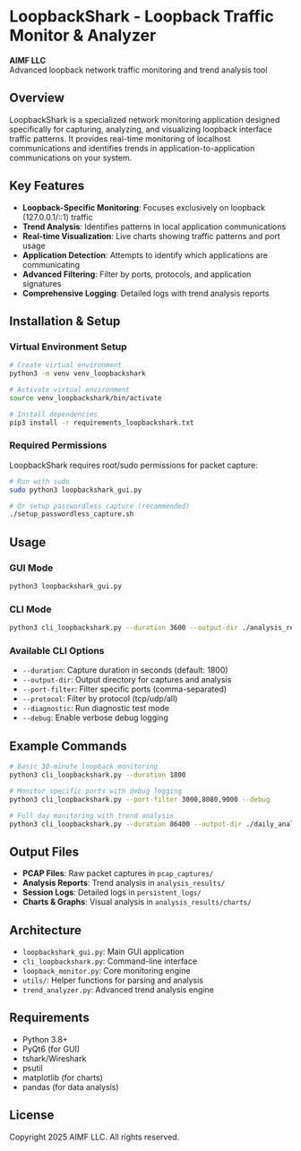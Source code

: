 # LoopbackShark - Loopback Traffic Monitor & Analyzer

**AIMF LLC**  
Advanced loopback network traffic monitoring and trend analysis tool

## Overview
LoopbackShark is a specialized network monitoring application designed specifically for capturing, analyzing, and visualizing loopback interface traffic patterns. It provides real-time monitoring of localhost communications and identifies trends in application-to-application communications on your system.

## Key Features
- **Loopback-Specific Monitoring**: Focuses exclusively on loopback (127.0.0.1/::1) traffic
- **Trend Analysis**: Identifies patterns in local application communications
- **Real-time Visualization**: Live charts showing traffic patterns and port usage
- **Application Detection**: Attempts to identify which applications are communicating
- **Advanced Filtering**: Filter by ports, protocols, and application signatures
- **Comprehensive Logging**: Detailed logs with trend analysis reports

## Installation & Setup

### Virtual Environment Setup
```bash
# Create virtual environment
python3 -m venv venv_loopbackshark

# Activate virtual environment
source venv_loopbackshark/bin/activate

# Install dependencies
pip3 install -r requirements_loopbackshark.txt
```

### Required Permissions
LoopbackShark requires root/sudo permissions for packet capture:
```bash
# Run with sudo
sudo python3 loopbackshark_gui.py

# Or setup passwordless capture (recommended)
./setup_passwordless_capture.sh
```

## Usage

### GUI Mode
```bash
python3 loopbackshark_gui.py
```

### CLI Mode
```bash
python3 cli_loopbackshark.py --duration 3600 --output-dir ./analysis_results
```

### Available CLI Options
- `--duration`: Capture duration in seconds (default: 1800)
- `--output-dir`: Output directory for captures and analysis
- `--port-filter`: Filter specific ports (comma-separated)
- `--protocol`: Filter by protocol (tcp/udp/all)
- `--diagnostic`: Run diagnostic test mode
- `--debug`: Enable verbose debug logging

## Example Commands
```bash
# Basic 30-minute loopback monitoring
python3 cli_loopbackshark.py --duration 1800

# Monitor specific ports with debug logging
python3 cli_loopbackshark.py --port-filter 3000,8080,9000 --debug

# Full day monitoring with trend analysis
python3 cli_loopbackshark.py --duration 86400 --output-dir ./daily_analysis
```

## Output Files
- **PCAP Files**: Raw packet captures in `pcap_captures/`
- **Analysis Reports**: Trend analysis in `analysis_results/`
- **Session Logs**: Detailed logs in `persistent_logs/`
- **Charts & Graphs**: Visual analysis in `analysis_results/charts/`

## Architecture
- `loopbackshark_gui.py`: Main GUI application
- `cli_loopbackshark.py`: Command-line interface
- `loopback_monitor.py`: Core monitoring engine
- `utils/`: Helper functions for parsing and analysis
- `trend_analyzer.py`: Advanced trend analysis engine

## Requirements
- Python 3.8+
- PyQt6 (for GUI)
- tshark/Wireshark
- psutil
- matplotlib (for charts)
- pandas (for data analysis)

## License
Copyright 2025 AIMF LLC. All rights reserved.

